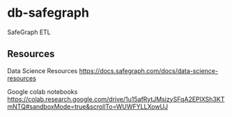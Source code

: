 # db-safegraph
SafeGraph ETL

## Resources
Data Science Resources
https://docs.safegraph.com/docs/data-science-resources

Google colab notebooks
https://colab.research.google.com/drive/1u15afRytJMsizySFqA2EPlXSh3KTmNTQ#sandboxMode=true&scrollTo=WUWFYLLXowUJ
